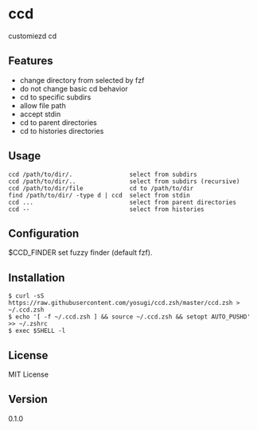 # ccd

customiezd cd

## Features

- change directory from selected by fzf
- do not change basic cd behavior
- cd to specific subdirs
- allow file path
- accept stdin
- cd to parent directories
- cd to histories directories

## Usage

```
ccd /path/to/dir/.                select from subdirs
ccd /path/to/dir/..               select from subdirs (recursive)
ccd /path/to/dir/file             cd to /path/to/dir
find /path/to/dir/ -type d | ccd  select from stdin
ccd ...                           select from parent directories
ccd --                            select from histories
```

## Configuration

$CCD_FINDER set fuzzy finder (default fzf).

## Installation

```
$ curl -sS https://raw.githubusercontent.com/yosugi/ccd.zsh/master/ccd.zsh > ~/.ccd.zsh
$ echo '[ -f ~/.ccd.zsh ] && source ~/.ccd.zsh && setopt AUTO_PUSHD' >> ~/.zshrc
$ exec $SHELL -l
```

## License

MIT License

## Version

0.1.0
